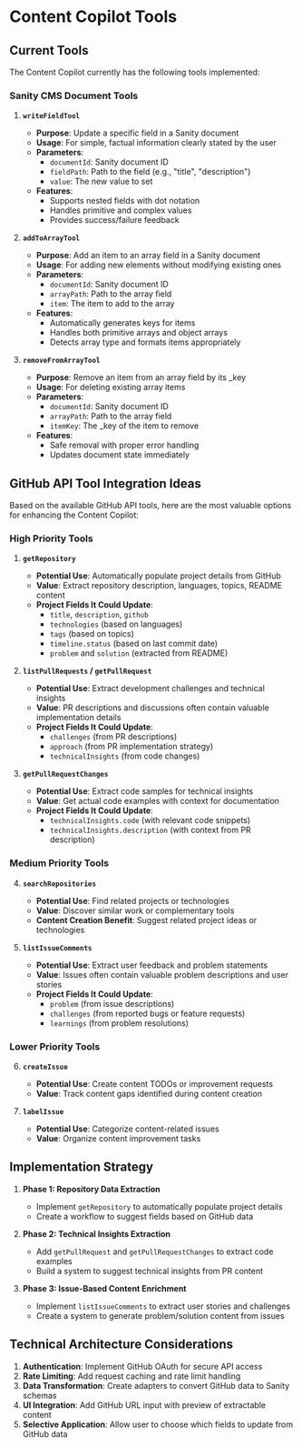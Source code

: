 # Content Copilot Tools

## Current Tools

The Content Copilot currently has the following tools implemented:

### Sanity CMS Document Tools

1. **`writeFieldTool`**
   - **Purpose**: Update a specific field in a Sanity document
   - **Usage**: For simple, factual information clearly stated by the user
   - **Parameters**: 
     - `documentId`: Sanity document ID
     - `fieldPath`: Path to the field (e.g., "title", "description")
     - `value`: The new value to set
   - **Features**: 
     - Supports nested fields with dot notation
     - Handles primitive and complex values
     - Provides success/failure feedback

2. **`addToArrayTool`**
   - **Purpose**: Add an item to an array field in a Sanity document
   - **Usage**: For adding new elements without modifying existing ones
   - **Parameters**:
     - `documentId`: Sanity document ID
     - `arrayPath`: Path to the array field
     - `item`: The item to add to the array
   - **Features**:
     - Automatically generates keys for items
     - Handles both primitive arrays and object arrays
     - Detects array type and formats items appropriately

3. **`removeFromArrayTool`**
   - **Purpose**: Remove an item from an array field by its _key
   - **Usage**: For deleting existing array items
   - **Parameters**:
     - `documentId`: Sanity document ID
     - `arrayPath`: Path to the array field
     - `itemKey`: The _key of the item to remove
   - **Features**:
     - Safe removal with proper error handling
     - Updates document state immediately

## GitHub API Tool Integration Ideas

Based on the available GitHub API tools, here are the most valuable options for enhancing the Content Copilot:

### High Priority Tools

1. **`getRepository`**
   - **Potential Use**: Automatically populate project details from GitHub
   - **Value**: Extract repository description, languages, topics, README content
   - **Project Fields It Could Update**:
     - `title`, `description`, `github`
     - `technologies` (based on languages)
     - `tags` (based on topics)
     - `timeline.status` (based on last commit date)
     - `problem` and `solution` (extracted from README)

2. **`listPullRequests` / `getPullRequest`**
   - **Potential Use**: Extract development challenges and technical insights
   - **Value**: PR descriptions and discussions often contain valuable implementation details
   - **Project Fields It Could Update**:
     - `challenges` (from PR descriptions)
     - `approach` (from PR implementation strategy)
     - `technicalInsights` (from code changes)

3. **`getPullRequestChanges`**
   - **Potential Use**: Extract code samples for technical insights
   - **Value**: Get actual code examples with context for documentation
   - **Project Fields It Could Update**:
     - `technicalInsights.code` (with relevant code snippets)
     - `technicalInsights.description` (with context from PR description)

### Medium Priority Tools

4. **`searchRepositories`**
   - **Potential Use**: Find related projects or technologies
   - **Value**: Discover similar work or complementary tools
   - **Content Creation Benefit**: Suggest related project ideas or technologies

5. **`listIssueComments`**
   - **Potential Use**: Extract user feedback and problem statements
   - **Value**: Issues often contain valuable problem descriptions and user stories
   - **Project Fields It Could Update**:
     - `problem` (from issue descriptions)
     - `challenges` (from reported bugs or feature requests)
     - `learnings` (from problem resolutions)

### Lower Priority Tools

6. **`createIssue`**
   - **Potential Use**: Create content TODOs or improvement requests
   - **Value**: Track content gaps identified during content creation

7. **`labelIssue`**
   - **Potential Use**: Categorize content-related issues
   - **Value**: Organize content improvement tasks

## Implementation Strategy

1. **Phase 1: Repository Data Extraction**
   - Implement `getRepository` to automatically populate project details
   - Create a workflow to suggest fields based on GitHub data

2. **Phase 2: Technical Insights Extraction**
   - Add `getPullRequest` and `getPullRequestChanges` to extract code examples
   - Build a system to suggest technical insights from PR content

3. **Phase 3: Issue-Based Content Enrichment**
   - Implement `listIssueComments` to extract user stories and challenges
   - Create a system to generate problem/solution content from issues

## Technical Architecture Considerations

1. **Authentication**: Implement GitHub OAuth for secure API access
2. **Rate Limiting**: Add request caching and rate limit handling
3. **Data Transformation**: Create adapters to convert GitHub data to Sanity schemas
4. **UI Integration**: Add GitHub URL input with preview of extractable content
5. **Selective Application**: Allow user to choose which fields to update from GitHub data 